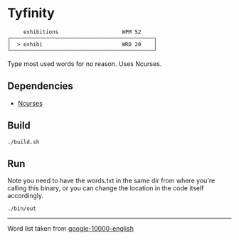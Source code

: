 # Tyfinity

```
     exhibitions                    WPM 52
┌─────────────────────────────────────────────┐
│  > exhibi                         WRD 20    │
└─────────────────────────────────────────────┘
```
Type most used words for no reason. Uses Ncurses.

## Dependencies

+ [Ncurses](https://invisible-island.net/ncurses/#download_ncurses)

## Build

`./build.sh`

## Run

Note you need to have the words.txt in the same dir from where you're calling this binary, or you can change the location in the code itself accordingly. 

`./bin/out`


-----

Word list taken from [google-10000-english](https://github.com/first20hours/google-10000-english)

